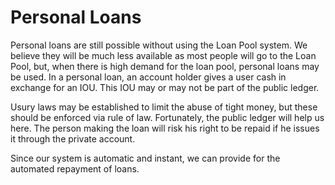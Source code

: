 # Personal Loans

Personal loans are still possible without using the Loan Pool system. We believe they will be much less available as most people will go to the Loan Pool, but, when there is high demand for the loan pool, personal loans may be used. In a personal loan, an account holder gives a user cash in exchange for an IOU. This IOU may or may not be part of the public ledger.

Usury laws may be established to limit the abuse of tight money, but these should be enforced via rule of law. Fortunately, the public ledger will help us here. The person making the loan will risk his right to be repaid if he issues it through the private account.

Since our system is automatic and instant, we can provide for the automated repayment of loans.


